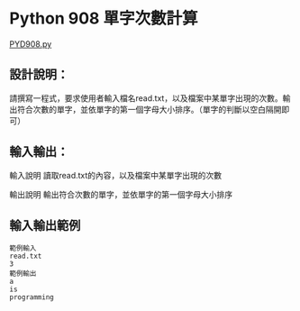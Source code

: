 # Python 908 單字次數計算
[PYD908.py](https://github.com/eclairsameal/TQC-Python/blob/master/%E7%AC%AC9%E9%A1%9E%EF%BC%9A%E6%AA%94%E6%A1%88%E8%88%87%E7%95%B0%E5%B8%B8%E8%99%95%E7%90%86/908%20%E5%96%AE%E5%AD%97%E6%AC%A1%E6%95%B8%E8%A8%88%E7%AE%97/PYD908.py)
## 設計說明：
請撰寫一程式，要求使用者輸入檔名read.txt，以及檔案中某單字出現的次數。輸出符合次數的單字，並依單字的第一個字母大小排序。（單字的判斷以空白隔開即可）

## 輸入輸出：
輸入說明
讀取read.txt的內容，以及檔案中某單字出現的次數

輸出說明
輸出符合次數的單字，並依單字的第一個字母大小排序

## 輸入輸出範例
```
範例輸入
read.txt
3
範例輸出
a
is
programming
```
